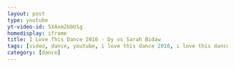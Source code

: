 ```yaml
---
layout: post
type: youtube
yt-video-id: 5XAxm2bbU1g
homedisplay: iframe
title: I Love This Dance 2016 - Dy vs Sarah Bidaw
tags: [video, dance, youtube, i love this dance 2016, i love this dance, dy, sarah bidaw, house, freestyle, battle, all-style]
category: [dance]
---
```

